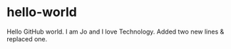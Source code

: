 # hello-world
Hello GitHub world.
I am Jo and I love Technology.
Added two new lines & replaced one.
